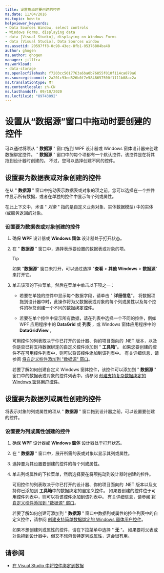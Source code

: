 ```yaml
---
title: 设置拖动时要创建的控件
ms.date: 11/04/2016
ms.topic: how-to
helpviewer_keywords:
- Data Sources Window, select controls
- Windows Forms, displaying data
- data [Visual Studio], displaying on Windows Forms
- data [Visual Studio], Data Sources window
ms.assetid: 20597ff8-0c98-43ec-8fb1-05376804ba48
author: ghogen
ms.author: ghogen
manager: jillfra
ms.workload:
- data-storage
ms.openlocfilehash: f7203cc5017763a6ba0b76855f010f114ca879a6
ms.sourcegitcommit: 2a201c93ed526b0f7e5848657500f1111b08ac2a
ms.translationtype: MT
ms.contentlocale: zh-CN
ms.lasthandoff: 09/10/2020
ms.locfileid: "89743092"
---
```

# <a name="set-the-control-to-be-created-when-dragging-from-the-data-sources-window"></a>设置从“数据源”窗口中拖动时要创建的控件

可以通过将项从 " **数据源** " 窗口拖到 WPF 设计器或 Windows 窗体设计器来创建数据绑定控件。 " **数据源** " 窗口中的每个项都有一个默认控件，该控件是在将其拖到设计器时创建的。 不过，您可以选择创建不同的控件。

## <a name="set-the-controls-to-be-created-for-data-tables-or-objects"></a>设置要为数据表或对象创建的控件

在从 " **数据源** " 窗口中拖动表示数据表或对象的项之前，您可以选择在一个控件中显示所有数据，或者在单独的控件中显示每个列或属性。

在此上下文中，术语 " *对象* " 指的是自定义业务对象、实体数据模型) 中的实体 (或服务返回的对象。

### <a name="to-set-the-controls-to-be-created-for-data-tables-or-objects"></a>设置要为数据表或对象创建的控件

1. 确保 **WPF** 设计器或 **Windows 窗体** 设计器处于打开状态。

2. 在 " **数据源** " 窗口中，选择表示要设置的数据表或对象的项。

   > [!TIP]
   > 如果 "**数据源**" 窗口未打开，可以通过选择 "**查看**  >  **其他 Windows**  >  **数据源**" 来打开它。

3. 单击该项的下拉菜单，然后在菜单中单击以下项之一：

    - 若要在单独的控件中显示每个数据字段，请单击 " **详细信息**"。 将数据项拖到设计器中时，此操作将为父数据表或对象的每个列或属性以及每个控件的标签创建一个不同的数据绑定控件。

    - 若要在单个控件中显示所有数据，请在列表中选择一个不同的控件，例如 WPF 应用程序中的 **DataGrid** 或 **列表** ，或 Windows 窗体应用程序中的 **DataGridView** 。

    可用控件的列表取决于你已打开的设计器、你的项目面向的 .NET 版本，以及你是否已将支持数据绑定的自定义控件添加到 " **工具箱**"。 如果您要创建的控件不在可用控件列表中，则可以将该控件添加到该列表中。 有关详细信息，请参阅 [将自定义控件添加到 "数据源" 窗口](../data-tools/add-custom-controls-to-the-data-sources-window.md)。

    若要了解如何创建自定义 Windows 窗体控件，该控件可以添加到 " **数据源** " 窗口中的数据表或对象的控件列表中，请参阅 [创建支持复杂数据绑定的 Windows 窗体用户控件](../data-tools/create-a-windows-forms-user-control-that-supports-complex-data-binding.md)。

## <a name="set-the-controls-to-be-created-for-data-columns-or-properties"></a>设置要为数据列或属性创建的控件

将表示对象的列或属性的项从 " **数据源** " 窗口拖到设计器之前，可以设置要创建的控件。

### <a name="to-set-the-controls-to-be-created-for-columns-or-properties"></a>设置要为列或属性创建的控件

1. 确保 **WPF** 设计器或 **Windows 窗体** 设计器处于打开状态。

2. 在 " **数据源** " 窗口中，展开所需的表或对象以显示其列或属性。

3. 选择要为其设置要创建的控件的每个列或属性。

4. 单击列或属性的下拉菜单，然后选择要在将项拖动到设计器时创建的控件。

     可用控件的列表取决于你已打开的设计器、你的项目面向的 .NET 版本以及支持你已添加到 **工具箱**中的数据绑定的自定义控件。 如果要创建的控件位于可用控件列表中，则可以将该控件添加到该列表中。 有关详细信息，请参阅 [将自定义控件添加到 "数据源" 窗口](../data-tools/add-custom-controls-to-the-data-sources-window.md)。

     若要了解如何创建可添加到 " **数据源** " 窗口中数据列或属性的控件列表中的自定义控件，请参阅 [创建支持简单数据绑定的 Windows 窗体用户控件](../data-tools/create-a-windows-forms-user-control-that-supports-simple-data-binding.md)。

     如果不想创建列或属性的控件，请在下拉菜单中选择 " **无** "。 如果要将父表或对象拖到设计器中，但又不想包含特定列或属性，这会很有用。

## <a name="see-also"></a>请参阅

- [在 Visual Studio 中将控件绑定到数据](../data-tools/bind-controls-to-data-in-visual-studio.md)
